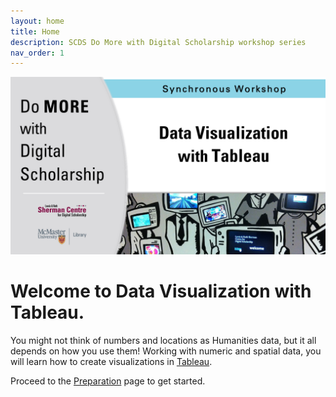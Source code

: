 ```yaml
---
layout: home
title: Home
description: SCDS Do More with Digital Scholarship workshop series
nav_order: 1
---
```


<img src="assets/img/dmds-tableau.png" alt="Workshop Title Slide" width="720">

# Welcome to Data Visualization with Tableau. 

You might not think of numbers and locations as Humanities data, but it all depends on how you use them! Working with numeric and spatial data, you will learn how to create visualizations in [Tableau](https://www.tableau.com/).

Proceed to the [Preparation](preparation) page to get started.
